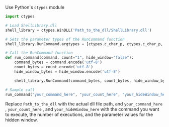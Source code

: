 Use Python's `ctypes` module

```python
import ctypes

# Load ShellLibrary.dll
shell_library = ctypes.WinDLL('Path_to_the_dll/ShellLibrary.dll')

# Sets the parameter types of the RunCommand function
shell_library.RunCommand.argtypes = [ctypes.c_char_p, ctypes.c_char_p, ctypes.c_char_p]

# Call the RunCommand function
def run_command(command, count="1", hide_window="false"):
    command_bytes = command.encode('utf-8')
    count_bytes = count.encode('utf-8')
    hide_window_bytes = hide_window.encode('utf-8')

    shell_library.RunCommand(command_bytes, count_bytes, hide_window_bytes)

# Sample call
run_command("your_command_here", "your_count_here", "your_hideWindow_here")
```

Replace `Path_to_the_dll` with the actual dll file path, and `your_command_here` , `your_count_here` , and `your_hideWindow_here` with the command you want to execute, the number of executions, and the parameter values for the hidden window.